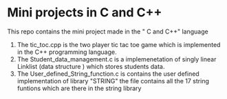# Mini projects in C and C++
This repo contains the mini project made in the " C and C++" language 
1. The tic_toc.cpp is the two player tic tac toe game which is implemented in the C++ programming language.
2. The Student_data_management.c is a implemenetation of singly linear Linklist (data structure ) which stores students data.
3. The User_defined_String_function.c is contains the user defined implementation of library "STRING" the file contains all the 17 string funtions which are there in
   the string library

